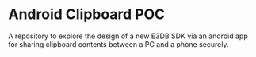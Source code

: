 Android Clipboard POC
====

A repository to explore the design of a new E3DB SDK via an android app for
sharing clipboard contents between a PC and a phone securely.
